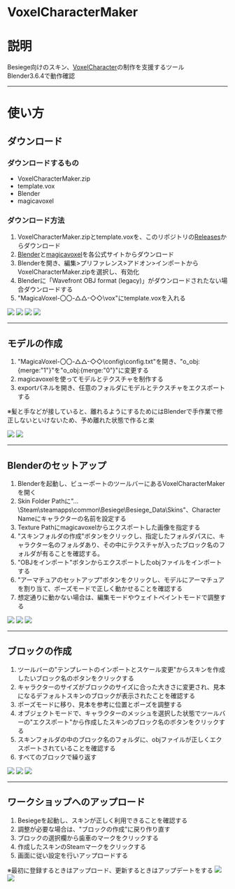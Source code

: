 # VoxelCharacterMaker

# 説明
Besiege向けのスキン、[VoxelCharacter](https://steamcommunity.com/workshop/filedetails/?id=2555529376)の制作を支援するツール  
Blender3.6.4で動作確認

***
# 使い方
## ダウンロード
### ダウンロードするもの
* VoxelCharacterMaker.zip
* template.vox
* Blender
* magicavoxel

### ダウンロード方法
1. VoxelCharacterMaker.zipとtemplate.voxを、このリポジトリの[Releases](https://github.com/Gomanosuke/VoxelCharacterMaker/releases)からダウンロード
1. [Blender](https://www.blender.org/download/)と[magicavoxel](https://ephtracy.github.io/index.html?page=mv_main)を各公式サイトからダウンロード
1. Blenderを開き、編集>プリファレンス>アドオン>インポートからVoxelCharacterMaker.zipを選択し、有効化
1. Blenderに「Wavefront OBJ format (legacy)」がダウンロードされたない場合ダウンロードする
1. "MagicaVoxel-〇〇-△△-◇◇\vox"にtemplate.voxを入れる

![](Documentation/プリファレンス.png)
![](Documentation/インストール.png)
![](Documentation/有効化.png)
![](Documentation/テンプレート.png)

***
## モデルの作成
1. "MagicaVoxel-〇〇-△△-◇◇\config\config.txt"を開き、"o_obj:{merge:"1"}"を"o_obj:{merge:"0"}"に変更する
2. magicavoxelを使ってモデルとテクスチャを制作する
3. exportパネルを開き、任意のフォルダにモデルとテクスチャをエクスポートする

※髪と手などが接していると、離れるようにするためにはBlenderで手作業で修正しないといけないため、予め離れた状態で作ると楽

![](Documentation/merge.png)
![](Documentation/export.png)
***
## Blenderのセットアップ
1. Blenderを起動し、ビューポートのツールバーにあるVoxelCharacterMakerを開く
1. Skin Folder Pathに"…\Steam\steamapps\common\Besiege\Besiege_Data\Skins"、Character Nameにキャラクターの名前を設定する
1. Texture Pathにmagicavoxelからエクスポートした画像を指定する
1. "スキンフォルダの作成"ボタンをクリックし、指定したフォルダパスに、キャラクター名のフォルダあり、その中にテクスチャが入ったブロック名のフォルダが有ることを確認する。
1. "OBJをインポート"ボタンからエクスポートしたobjファイルをインポートする
1. "アーマチュアのセットアップ"ボタンをクリックし、モデルにアーマチュアを割り当て、ポーズモードで正しく動かせることを確認する
1. 想定通りに動かない場合は、編集モードやウェイトペイントモードで調整する

![](Documentation/setup.png)
![](Documentation/フォルダ.png)
![](Documentation/pose01.png)
***
## ブロックの作成
1. ツールバーの"テンプレートのインポートとスケール変更"からスキンを作成したいブロック名のボタンをクリックする
1. キャラクターのサイズがブロックのサイズに合った大きさに変更され、見本になるデフォルトスキンのブロックが表示されたことを確認する
1. ポーズモードに移り、見本を参考に位置とポーズを調整する
1. オブジェクトモードで、キャラクターのメッシュを選択した状態でツールバーの"エクスポート"から作成したスキンのブロック名のボタンをクリックする
2. スキンフォルダの中のブロック名のフォルダに、objファイルが正しくエクスポートされていることを確認する
3. すべてのブロックで繰り返す
   
![](Documentation/pose02.png)
![](Documentation/export_obj.png)
![](Documentation/startingblock.png)
***
## ワークショップへのアップロード
1. Besiegeを起動し、スキンが正しく利用できることを確認する
2. 調整が必要な場合は、"ブロックの作成"に戻り作り直す
3. ブロックの選択欄から歯車のマークをクリックする
4. 作成したスキンのSteamマークをクリックする
5. 画面に従い設定を行いアップロードする  

※最初に登録するときはアップロード、更新するときはアップデートをする
![](Documentation/upload01.png)
![](Documentation/upload02.png)
